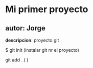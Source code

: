 # Mi primer proyecto
## autor: Jorge 
**descripcion**: proyecto git


$ git init (instalar git nr el proyecto)

git add . ( )
